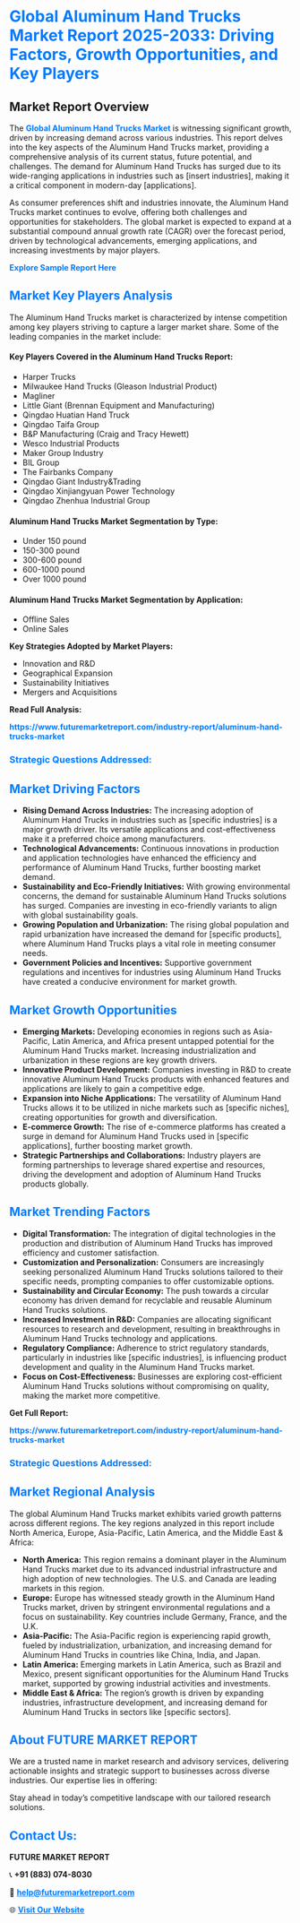 <h1 style="color: #007BFF;">Global Aluminum Hand Trucks Market Report 2025-2033: Driving Factors, Growth Opportunities, and Key Players</h1>

<section id="overview">
<h2>Market Report Overview</h2>
<p>The <a href="https://www.futuremarketreport.com/industry-report/aluminum-hand-trucks-market" style="color: #007BFF; text-decoration: none;"><strong>Global Aluminum Hand Trucks Market</strong></a> is witnessing significant growth, driven by increasing demand across various industries. This report delves into the key aspects of the Aluminum Hand Trucks market, providing a comprehensive analysis of its current status, future potential, and challenges. The demand for Aluminum Hand Trucks has surged due to its wide-ranging applications in industries such as [insert industries], making it a critical component in modern-day [applications].</p>
<p>As consumer preferences shift and industries innovate, the Aluminum Hand Trucks market continues to evolve, offering both challenges and opportunities for stakeholders. The global market is expected to expand at a substantial compound annual growth rate (CAGR) over the forecast period, driven by technological advancements, emerging applications, and increasing investments by major players.</p>
</section>

<section id="overview">
<p><a href="https://www.futuremarketreport.com/request-sample/reportId=35722" style="color: #007BFF; text-decoration: none;"><strong>Explore Sample Report Here</strong></a></p>
</section>

<section id="key-players">
<h2 style="color: #007BFF;">Market Key Players Analysis</h2>
<p>The Aluminum Hand Trucks market is characterized by intense competition among key players striving to capture a larger market share. Some of the leading companies in the market include:</p>
<h4>Key Players Covered in the Aluminum Hand Trucks Report:</h4>
<ul><li>Harper Trucks</li><li>Milwaukee Hand Trucks (Gleason Industrial Product)</li><li>Magliner</li><li>Little Giant (Brennan Equipment and Manufacturing)</li><li>Qingdao Huatian Hand Truck</li><li>Qingdao Taifa Group</li><li>B&amp;P Manufacturing (Craig and Tracy Hewett)</li><li>Wesco Industrial Products</li><li>Maker Group Industry</li><li>BIL Group</li><li>The Fairbanks Company</li><li>Qingdao Giant Industry&amp;Trading</li><li>Qingdao Xinjiangyuan Power Technology</li><li>Qingdao Zhenhua Industrial Group</li></ul>
<h4>Aluminum Hand Trucks Market Segmentation by Type:</h4>
<ul><li>Under 150 pound</li><li>150-300 pound</li><li>300-600 pound</li><li>600-1000 pound</li><li>Over 1000 pound</li></ul>

<h4>Aluminum Hand Trucks Market Segmentation by Application:</h4>
<ul><li>Offline Sales</li><li>Online Sales</li></ul>
<p><strong>Key Strategies Adopted by Market Players:</strong></p>
<ul>
<li>Innovation and R&D</li>
<li>Geographical Expansion</li>
<li>Sustainability Initiatives</li>
<li>Mergers and Acquisitions</li>
</ul>
</section>

<section>
<p><strong>Read Full Analysis: </strong></p><a href="https://www.futuremarketreport.com/industry-report/aluminum-hand-trucks-market" style="color: #007BFF; text-decoration: none;"><strong>https://www.futuremarketreport.com/industry-report/aluminum-hand-trucks-market</strong></a>
<h3 style="color: #007BFF;">Strategic Questions Addressed:</h3>
</section>

<section id="driving-factors">
<h2 style="color: #007BFF;">Market Driving Factors</h2>
<ul>
<li><strong>Rising Demand Across Industries:</strong> The increasing adoption of Aluminum Hand Trucks in industries such as [specific industries] is a major growth driver. Its versatile applications and cost-effectiveness make it a preferred choice among manufacturers.</li>
<li><strong>Technological Advancements:</strong> Continuous innovations in production and application technologies have enhanced the efficiency and performance of Aluminum Hand Trucks, further boosting market demand.</li>
<li><strong>Sustainability and Eco-Friendly Initiatives:</strong> With growing environmental concerns, the demand for sustainable Aluminum Hand Trucks solutions has surged. Companies are investing in eco-friendly variants to align with global sustainability goals.</li>
<li><strong>Growing Population and Urbanization:</strong> The rising global population and rapid urbanization have increased the demand for [specific products], where Aluminum Hand Trucks plays a vital role in meeting consumer needs.</li>
<li><strong>Government Policies and Incentives:</strong> Supportive government regulations and incentives for industries using Aluminum Hand Trucks have created a conducive environment for market growth.</li>
</ul>
</section>

<section id="growth-opportunities">
<h2 style="color: #007BFF;">Market Growth Opportunities</h2>
<ul>
<li><strong>Emerging Markets:</strong> Developing economies in regions such as Asia-Pacific, Latin America, and Africa present untapped potential for the Aluminum Hand Trucks market. Increasing industrialization and urbanization in these regions are key growth drivers.</li>
<li><strong>Innovative Product Development:</strong> Companies investing in R&D to create innovative Aluminum Hand Trucks products with enhanced features and applications are likely to gain a competitive edge.</li>
<li><strong>Expansion into Niche Applications:</strong> The versatility of Aluminum Hand Trucks allows it to be utilized in niche markets such as [specific niches], creating opportunities for growth and diversification.</li>
<li><strong>E-commerce Growth:</strong> The rise of e-commerce platforms has created a surge in demand for Aluminum Hand Trucks used in [specific applications], further boosting market growth.</li>
<li><strong>Strategic Partnerships and Collaborations:</strong> Industry players are forming partnerships to leverage shared expertise and resources, driving the development and adoption of Aluminum Hand Trucks products globally.</li>
</ul>
</section>

<section id="trending-factors">
<h2 style="color: #007BFF;">Market Trending Factors</h2>
<ul>
<li><strong>Digital Transformation:</strong> The integration of digital technologies in the production and distribution of Aluminum Hand Trucks has improved efficiency and customer satisfaction.</li>
<li><strong>Customization and Personalization:</strong> Consumers are increasingly seeking personalized Aluminum Hand Trucks solutions tailored to their specific needs, prompting companies to offer customizable options.</li>
<li><strong>Sustainability and Circular Economy:</strong> The push towards a circular economy has driven demand for recyclable and reusable Aluminum Hand Trucks solutions.</li>
<li><strong>Increased Investment in R&D:</strong> Companies are allocating significant resources to research and development, resulting in breakthroughs in Aluminum Hand Trucks technology and applications.</li>
<li><strong>Regulatory Compliance:</strong> Adherence to strict regulatory standards, particularly in industries like [specific industries], is influencing product development and quality in the Aluminum Hand Trucks market.</li>
<li><strong>Focus on Cost-Effectiveness:</strong> Businesses are exploring cost-efficient Aluminum Hand Trucks solutions without compromising on quality, making the market more competitive.</li>
</ul>
</section>

<section>
<p><strong>Get Full Report: </strong></p><a href="https://www.futuremarketreport.com/industry-report/aluminum-hand-trucks-market" style="color: #007BFF; text-decoration: none;"><strong>https://www.futuremarketreport.com/industry-report/aluminum-hand-trucks-market</strong></a>
<h3 style="color: #007BFF;">Strategic Questions Addressed:</h3>
</section>


<section id="regional-analysis">
<h2 style="color: #007BFF;">Market Regional Analysis</h2>
<p>The global Aluminum Hand Trucks market exhibits varied growth patterns across different regions. The key regions analyzed in this report include North America, Europe, Asia-Pacific, Latin America, and the Middle East & Africa:</p>
<ul>
<li><strong>North America:</strong> This region remains a dominant player in the Aluminum Hand Trucks market due to its advanced industrial infrastructure and high adoption of new technologies. The U.S. and Canada are leading markets in this region.</li>
<li><strong>Europe:</strong> Europe has witnessed steady growth in the Aluminum Hand Trucks market, driven by stringent environmental regulations and a focus on sustainability. Key countries include Germany, France, and the U.K.</li>
<li><strong>Asia-Pacific:</strong> The Asia-Pacific region is experiencing rapid growth, fueled by industrialization, urbanization, and increasing demand for Aluminum Hand Trucks in countries like China, India, and Japan.</li>
<li><strong>Latin America:</strong> Emerging markets in Latin America, such as Brazil and Mexico, present significant opportunities for the Aluminum Hand Trucks market, supported by growing industrial activities and investments.</li>
<li><strong>Middle East & Africa:</strong> The region’s growth is driven by expanding industries, infrastructure development, and increasing demand for Aluminum Hand Trucks in sectors like [specific sectors].</li>
</ul>
</section>

<footer>
<h2 style="color: #007BFF;">About FUTURE MARKET REPORT</h2>
<p>We are a trusted name in market research and advisory services, delivering actionable insights and strategic support to businesses across diverse industries. Our expertise lies in offering:</p>

<p>Stay ahead in today’s competitive landscape with our tailored research solutions.</p>

<h2 style="color: #007BFF;">Contact Us:</h2>
<p><strong>FUTURE MARKET REPORT</strong></p>
<p>📞 <strong>+91 (883) 074-8030</strong></p>
<p>📧 <strong><a href="mailto:help@futuremarketreport.com" style="color: #007BFF;">help@futuremarketreport.com</a></strong></p>
<p>🌐 <strong><a href="https://www.futuremarketreport.com/" style="color: #007BFF;">Visit Our Website</a></strong></p>
</footer>